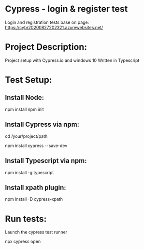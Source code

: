 # Cypress - login & register test
Login and registration tests base on page: https://cybr20200827202321.azurewebsites.net/


# Project Description:
Project setup with Cypress.io and windows 10
Written in Typescript

# Test Setup:
## Install Node:
npm install
npm init

## Install Cypress via npm:
cd /your/project/path

npm install cypress --save-dev

## Install Typescript via npm:

npm install -g typescript

## Install xpath plugin:

npm install -D cypress-xpath

# Run tests:
Launch the cypress test runner

npx cypress open

